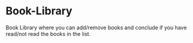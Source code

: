 # Book-Library

Book Library where you can add/remove books and conclude if you have read/not read the books in the list.